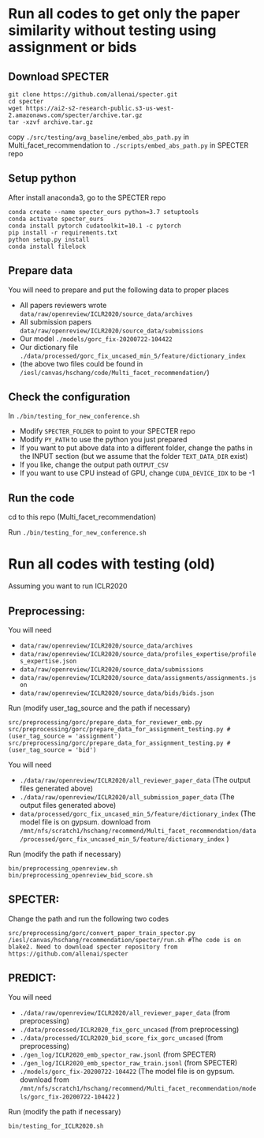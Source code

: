 # Run all codes to get only the paper similarity without testing using assignment or bids

## Download SPECTER
```
git clone https://github.com/allenai/specter.git
cd specter
wget https://ai2-s2-research-public.s3-us-west-2.amazonaws.com/specter/archive.tar.gz
tar -xzvf archive.tar.gz
```
copy `./src/testing/avg_baseline/embed_abs_path.py` in Multi_facet_recommendation to `./scripts/embed_abs_path.py` in SPECTER repo

## Setup python
After install anaconda3, go to the SPECTER repo
```
conda create --name specter_ours python=3.7 setuptools 
conda activate specter_ours
conda install pytorch cudatoolkit=10.1 -c pytorch 
pip install -r requirements.txt
python setup.py install
conda install filelock
```

## Prepare data
You will need to prepare and put the following data to proper places
- All papers reviewers wrote `data/raw/openreview/ICLR2020/source_data/archives`
- All submission papers `data/raw/openreview/ICLR2020/source_data/submissions`
- Our model `./models/gorc_fix-20200722-104422` 
- Our dictionary file `./data/processed/gorc_fix_uncased_min_5/feature/dictionary_index`
- (the above two files could be found in `/iesl/canvas/hschang/code/Multi_facet_recommendation/`)

## Check the configuration
In `./bin/testing_for_new_conference.sh`
- Modify `SPECTER_FOLDER` to point to your SPECTER repo
- Modify `PY_PATH` to use the python you just prepared
- If you want to put above data into a different folder, change the paths in the INPUT section (but we assume that the folder `TEXT_DATA_DIR` exist)
- If you like, change the output path `OUTPUT_CSV`
- If you want to use CPU instead of GPU, change `CUDA_DEVICE_IDX` to be -1

## Run the code
cd to this repo (Multi_facet_recommendation)

Run `./bin/testing_for_new_conference.sh`



# Run all codes with testing (old)
Assuming you want to run ICLR2020

## Preprocessing:
You will need 
- `data/raw/openreview/ICLR2020/source_data/archives`
- `data/raw/openreview/ICLR2020/source_data/profiles_expertise/profiles_expertise.json`
- `data/raw/openreview/ICLR2020/source_data/submissions`
- `data/raw/openreview/ICLR2020/source_data/assignments/assignments.json`
- `data/raw/openreview/ICLR2020/source_data/bids/bids.json`

Run (modify user_tag_source and the path if necessary)
```
src/preprocessing/gorc/prepare_data_for_reviewer_emb.py
src/preprocessing/gorc/prepare_data_for_assignment_testing.py #(user_tag_source = 'assignment')
src/preprocessing/gorc/prepare_data_for_assignment_testing.py #(user_tag_source = 'bid')
```

You will need 
- `./data/raw/openreview/ICLR2020/all_reviewer_paper_data` (The output files generated above)
- `./data/raw/openreview/ICLR2020/all_submission_paper_data` (The output files generated above)
- `data/processed/gorc_fix_uncased_min_5/feature/dictionary_index` (The model file is on gypsum. download from  `/mnt/nfs/scratch1/hschang/recommend/Multi_facet_recommendation/data/processed/gorc_fix_uncased_min_5/feature/dictionary_index` )

Run (modify the path if necessary)
```
bin/preprocessing_openreview.sh
bin/preprocessing_openreview_bid_score.sh
```

## SPECTER:
Change the path and run the following two codes
```
src/preprocessing/gorc/convert_paper_train_spector.py
/iesl/canvas/hschang/recommendation/specter/run.sh #The code is on blake2. Need to download specter repository from https://github.com/allenai/specter
```


## PREDICT:
You will need 
- `./data/raw/openreview/ICLR2020/all_reviewer_paper_data` (from preprocessing)
- `./data/processed/ICLR2020_fix_gorc_uncased` (from preprocessing)
- `./data/processed/ICLR2020_bid_score_fix_gorc_uncased` (from preprocessing)
- `./gen_log/ICLR2020_emb_spector_raw.jsonl` (from SPECTER)
- `./gen_log/ICLR2020_emb_spector_raw_train.jsonl` (from SPECTER)
- `./models/gorc_fix-20200722-104422` (The model file is on gypsum. download from `/mnt/nfs/scratch1/hschang/recommend/Multi_facet_recommendation/models/gorc_fix-20200722-104422` )

Run (modify the path if necessary)
```
bin/testing_for_ICLR2020.sh
```

